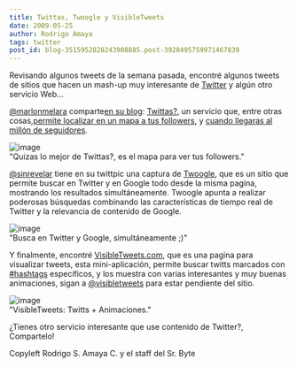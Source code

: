 ```yaml
---
title: Twittas, Twoogle y VisibleTweets
date: 2009-05-25
author: Rodrigo Amaya
tags: twitter
post_id: blog-3515952828243908885.post-3928495759971467839
---
```


Revisando algunos tweets de la semana pasada, encontré algunos tweets de sitios que hacen un mash-up muy interesante de [Twitter](https://www.srbyte.com/2008/09/y-para-qu-te-puede-servir-twitter.html) y algún otro servicio Web...

[@marlonmelara](https://twitter.com/marlonmelara) comparte[en su blog](https://www.entreotrascosas.com/): [Twittas?](https://twittas.com/), un servicio que, entre otras cosas,[permite localizar en un mapa a tus followers](https://twittas.com/mapf/), y
[cuando llegaras al millón de seguidores](https://twittas.com/1million/).

![image](https://1.bp.blogspot.com/_ayvorITawE4/ShhvNh2ocpI/AAAAAAAAB-4/5JRUxhHZLCc/s320/logov1.jpg)    
"Quizas lo mejor de
Twittas?, es el mapa para ver tus followers."

[@sinrevelar](https://twitter.com/sinrevelar) tiene en su twittpic
una captura de [Twoogle](https://twoogle.browsys.com/), que es un sitio que permite buscar en Twitter y en Google todo desde la misma pagina, mostrando los resultados simultáneamente. Twoogle apunta a realizar poderosas búsquedas combinando las características de tiempo real de Twitter y la relevancia de contenido de Google.

![image](https://4.bp.blogspot.com/_ayvorITawE4/ShhvN5oS63I/AAAAAAAAB_A/hv5TgCxby0A/s320/8810177-c106d49f796b79d46e0b60271d86d002.4a1816f8-full.png)    
"Busca en Twitter y Google,
simultáneamente ;)"

Y finalmente, encontré [VisibleTweets.com](https://visibletweets.com/), que es una pagina para visualizar tweets, esta mini-aplicación, permite buscar twitts marcados con [#hashtags](https://hashtags.org/) específicos, y los muestra con varias interesantes y muy buenas animaciones, sigan a [@visibletweets](https://twitter.com/visibletweets/) para estar pendiente del sitio.

![image](https://2.bp.blogspot.com/_ayvorITawE4/ShhvNQFW2QI/AAAAAAAAB-w/pVUGF08N_wI/s320/visibletwitts.jpg)    
"VisibleTweets: Twitts +
Animaciones."

¿Tienes otro servicio interesante que use contenido de Twitter?, Compartelo!

Copyleft Rodrigo S. Amaya C. y el staff del Sr. Byte